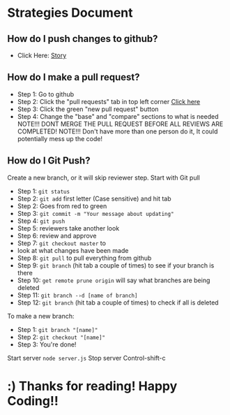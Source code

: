 # Strategies Document

## How do I push changes to github?
* Click Here: [Story](https://www.pivotaltracker.com/story/show/153708395)

## How do I make a pull request?
* Step 1: Go to github
* Step 2: Click the "pull requests" tab in top left corner [Click here](https://github.com/altereagle/trinity-carpool/pulls)
* Step 3: Click the green "new pull request" button
* Step 4: Change the "base" and "compare" sections to what is needed
NOTE!!! DONT MERGE THE PULL REQUEST BEFORE ALL REVIEWS ARE COMPLETED! 
NOTE!!! Don't have more than one person do it, It could potentially mess up the code!

## How do I Git Push?
Create a new branch, or it will skip reviewer step.
Start with Git pull
* Step 1:  `git status`
* Step 2:  `git add` first letter (Case sensitive) and hit tab
* Step 2:   Goes from red to green
* Step 3:  `git commit -m "Your message about updating"`
* Step 4:  `git push` 
* Step 5:   reviewers take another look
* Step 6:   review and approve
* Step 7:  `git checkout master` to
* look at what changes have been made
* Step 8:  `git pull` to pull everything from github
* Step 9:  `git branch` (hit tab a couple of times) to see if your branch is there
* Step 10: `get remote prune origin` will say what branches are being deleted
* Step 11: `git branch -›d [name of branch]`
* Step 12: `git branch` (hit tab a couple of times) to check if all is deleted

To make a new branch: 
* Step 1: `git branch "[name]"`
* Step 2: `git checkout "[name]"`
* Step 3: You're done! 

Start server
`node server.js`
Stop server Control-shift-c

# :) Thanks for reading! Happy Coding!!
